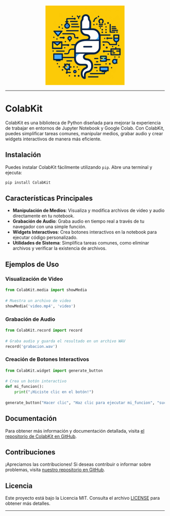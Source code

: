 <p align="center">
  <img src="ColabKit.jpg" alt="ColabKit logo" width="250" height="250">
</p>

---

# ColabKit

ColabKit es una biblioteca de Python diseñada para mejorar la experiencia de trabajar en entornos de Jupyter Notebook y Google Colab. Con ColabKit, puedes simplificar tareas comunes, manipular medios, grabar audio y crear widgets interactivos de manera más eficiente.

## Instalación

Puedes instalar ColabKit fácilmente utilizando `pip`. Abre una terminal y ejecuta:

```bash
pip install ColabKit
```

## Características Principales

- **Manipulación de Medios**: Visualiza y modifica archivos de video y audio directamente en tu notebook.
- **Grabación de Audio**: Graba audio en tiempo real a través de tu navegador con una simple función.
- **Widgets Interactivos**: Crea botones interactivos en la notebook para ejecutar código personalizado.
- **Utilidades de Sistema**: Simplifica tareas comunes, como eliminar archivos y verificar la existencia de archivos.

## Ejemplos de Uso

### Visualización de Video

```python
from ColabKit.media import showMedia

# Muestra un archivo de video
showMedia('video.mp4', 'video')
```

### Grabación de Audio

```python
from ColabKit.record import record

# Graba audio y guarda el resultado en un archivo WAV
record('grabacion.wav')
```

### Creación de Botones Interactivos

```python
from ColabKit.widget import generate_button

# Crea un botón interactivo
def mi_funcion():
    print("¡Hiciste clic en el botón!")

generate_button("Hacer clic", "Haz clic para ejecutar mi_funcion", "success", mi_funcion)
```

## Documentación

Para obtener más información y documentación detallada, visita [el repositorio de ColabKit en GitHub](https://github.com/wipodev/ColabKit).

## Contribuciones

¡Apreciamos las contribuciones! Si deseas contribuir o informar sobre problemas, visita [nuestro repositorio en GitHub](https://github.com/wipodev/ColabKit).

## Licencia

Este proyecto está bajo la Licencia MIT. Consulta el archivo [LICENSE](LICENSE) para obtener más detalles.

---
